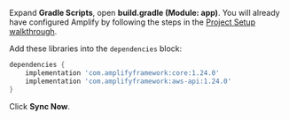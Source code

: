 Expand **Gradle Scripts**, open **build.gradle (Module: app)**. You will already have configured Amplify by following the steps in the [Project Setup walkthrough](~/lib/project-setup/create-application.md).

Add these libraries into the `dependencies` block:
```groovy
dependencies {
    implementation 'com.amplifyframework:core:1.24.0'
    implementation 'com.amplifyframework:aws-api:1.24.0'
}
```

Click **Sync Now**.
